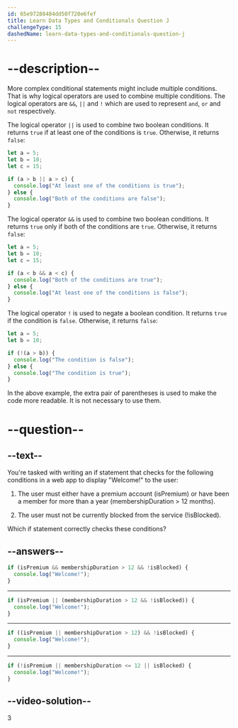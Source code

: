 ```yaml
---
id: 65e97288484dd50f720e6fef
title: Learn Data Types and Conditionals Question J
challengeType: 15
dashedName: learn-data-types-and-conditionals-question-j
---
```

# --description--

More complex conditional statements might include multiple conditions. That is why logical operators are used to combine multiple conditions. The logical operators are `&&`, `||` and `!` which are used to represent `and`, `or` and `not` respectively.

The logical operator `||` is used to combine two boolean conditions. It returns `true` if at least one of the conditions is `true`. Otherwise, it returns `false`:

```javascript
let a = 5;
let b = 10;
let c = 15;

if (a > b || a > c) {
  console.log("At least one of the conditions is true");
} else {
  console.log("Both of the conditions are false");
}
```

The logical operator `&&` is used to combine two boolean conditions. It returns `true` only if both of the conditions are `true`. Otherwise, it returns `false`:

```javascript
let a = 5;
let b = 10;
let c = 15;

if (a < b && a < c) {
  console.log("Both of the conditions are true");
} else {
  console.log("At least one of the conditions is false");
}
```

The logical operator `!` is used to negate a boolean condition. It returns `true` if the condition is `false`. Otherwise, it returns `false`:

```javascript
let a = 5;
let b = 10;

if (!(a > b)) {
  console.log("The condition is false");
} else {
  console.log("The condition is true");
}
```

In the above example, the extra pair of parentheses is used to make the code more readable. It is not necessary to use them.

# --question--

## --text--

You're tasked with writing an if statement that checks for the following conditions in a web app to display "Welcome!" to the user:

1. The user must either have a premium account (isPremium) or have been a member for more than a year (membershipDuration > 12 months).

1. The user must not be currently blocked from the service (!isBlocked).

Which if statement correctly checks these conditions?

## --answers--

```javascript
if (isPremium && membershipDuration > 12 && !isBlocked) {
  console.log("Welcome!");
}
```

---

```javascript
if (isPremium || (membershipDuration > 12 && !isBlocked)) {
  console.log("Welcome!");
}
```

---

```javascript
if ((isPremium || membershipDuration > 12) && !isBlocked) {
  console.log("Welcome!");
}
```

---

```javascript
if (!isPremium || membershipDuration <= 12 || isBlocked) {
  console.log("Welcome!");
}
```

## --video-solution--

3
